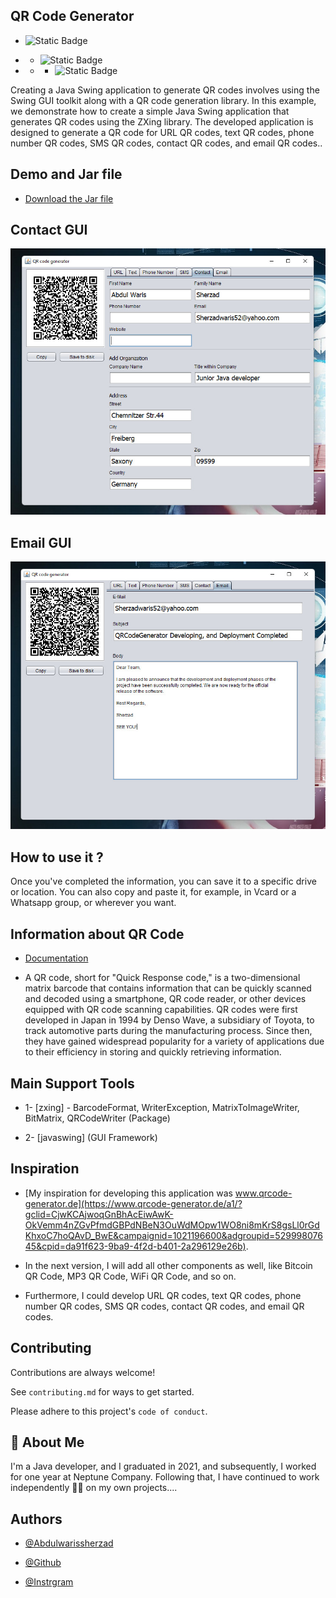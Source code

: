 
## QR Code Generator
* ![Static Badge](https://img.shields.io/badge/Language-Java-brightgreen/) 

* * ![Static Badge](https://img.shields.io/badge/Tech-Javaswing-brightgreen) 
* * * ![Static Badge](https://img.shields.io/badge/Maven%20Central-%20v1.1%20-hsla%20) 


Creating a Java Swing application to generate QR codes involves using the Swing GUI toolkit along with a QR code generation library. In this example, we demonstrate how to create a simple Java Swing application that generates QR codes using the ZXing library.
The developed application is designed to generate a QR code for URL QR codes, text QR codes, phone number QR codes, SMS QR codes, contact QR codes, and email QR codes..

## Demo and Jar file

- [Download the Jar file](https://github.com/Abdulwarissherzad/QR-Code-Generator/blob/main/QRCodeGenerator-1.1.jar)
## Contact GUI

![Contact GUI'Contact GUI'](https://github.com/Abdulwarissherzad/QR-Code-Generator/blob/main/Pictures/Contact%20GUI.jpg)

## Email GUI

![Email GUI'Email GUI'](https://github.com/Abdulwarissherzad/QR-Code-Generator/blob/main/Pictures/Email.jpg)

## How to use it ?
Once you've completed the information, you can save it to a specific drive or location. You can also copy and paste it, for example, in Vcard or a Whatsapp group, or wherever you want.
## Information about QR Code

* [Documentation](https://en.wikipedia.org/wiki/QR_code)

* A QR code, short for "Quick Response code," is a two-dimensional matrix barcode that contains information that can be quickly scanned and decoded using a smartphone, QR code reader, or other devices equipped with QR code scanning capabilities. QR codes were first developed in Japan in 1994 by Denso Wave, a subsidiary of Toyota, to track automotive parts during the manufacturing process. Since then, they have gained widespread popularity for a variety of applications due to their efficiency in storing and quickly retrieving information.
## Main Support Tools

* 1- [zxing] - BarcodeFormat, WriterException, MatrixToImageWriter, BitMatrix, QRCodeWriter (Package)

* 2- [javaswing]  (GUI Framework)

## Inspiration

* [My inspiration for developing this application was www.qrcode-generator.de](https://www.qrcode-generator.de/a1/?gclid=CjwKCAjwoqGnBhAcEiwAwK-OkVemm4nZGvPfmdGBPdNBeN3OuWdMOpw1WO8ni8mKrS8gsLl0rGdKhxoC7hoQAvD_BwE&campaignid=1021196600&adgroupid=52999807645&cpid=da91f623-9ba9-4f2d-b401-2a296129e26b).

* In the next version, I will add all other components as well, like Bitcoin QR Code, MP3 QR Code, WiFi QR Code, and so on.

* Furthermore, I could develop URL QR codes, text QR codes, phone number QR codes, SMS QR codes, contact QR codes, and email QR codes.
## Contributing

Contributions are always welcome!

See `contributing.md` for ways to get started.

Please adhere to this project's `code of conduct`.


## 🚀 About Me
I'm a Java developer, and I graduated in 2021, and subsequently, I worked for one year at Neptune Company. Following that, I have continued to work independently 🦾🔥 on my own projects....


## Authors

- [@Abdulwarissherzad](https://www.get-in-it.de/profil/WuQ0LQ7GtXDmViHNmcSNL5uyjDkBqKbh)

- [@Github](https://github.com/Abdulwarissherzad)
- [@Instrgram](https://www.instagram.com/engineer_waris/)
